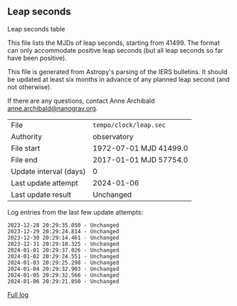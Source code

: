 
## Leap seconds

Leap seconds table

This file lists the MJDs of leap seconds, starting from 41499.
The format can only accommodate positive leap seconds (but all
leap seconds so far have been positive).

This file is generated from Astropy's parsing of the IERS
bulletins. It should be updated at least six months in advance
of any planned leap second (and not otherwise).

If there are any questions, contact Anne Archibald
<anne.archibald@nanograv.org>.

|     |     |
|:--- |:--- |
| File | `tempo/clock/leap.sec` |
| Authority | observatory |
| File start | 1972-07-01 MJD 41499.0 |
| File end | 2017-01-01 MJD 57754.0 |
| Update interval (days) | 0 |
| Last update attempt | 2024-01-06 |
| Last update result | Unchanged |

Log entries from the last few update attempts:
```
2023-12-28 20:29:35.050 - Unchanged
2023-12-29 20:29:24.814 - Unchanged
2023-12-30 20:29:14.461 - Unchanged
2023-12-31 20:29:18.325 - Unchanged
2024-01-01 20:29:37.026 - Unchanged
2024-01-02 20:29:24.551 - Unchanged
2024-01-03 20:29:25.298 - Unchanged
2024-01-04 20:29:32.903 - Unchanged
2024-01-05 20:29:32.566 - Unchanged
2024-01-06 20:29:21.050 - Unchanged
```
[Full log](https://raw.githubusercontent.com/ipta/pulsar-clock-corrections/main/log/tempo/clock/leap.sec.log)
